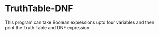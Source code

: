 # TruthTable-DNF
This program can take Boolean expressions upto four variables and then print the Truth Table and DNF expression.
